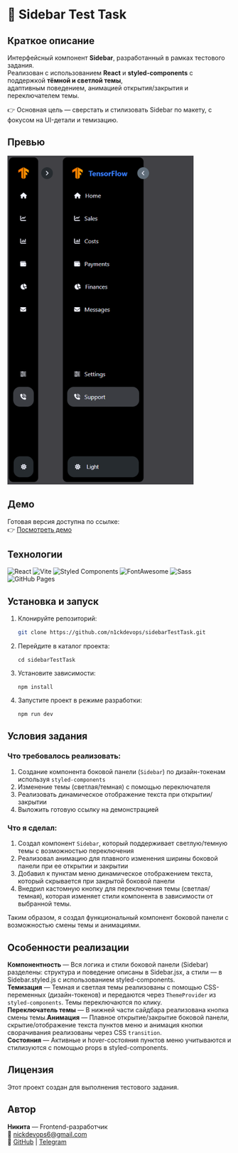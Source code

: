 # 📁 Sidebar Test Task
## Краткое описание
Интерфейсный компонент **Sidebar**, разработанный в рамках тестового задания.  
Реализован с использованием **React** и **styled-components** с поддержкой **тёмной и светлой темы**,  
адаптивным поведением, анимацией открытия/закрытия и переключателем темы.

👉 Основная цель — сверстать и стилизовать Sidebar по макету, с фокусом на UI-детали и темизацию.

## Превью
![Описание картинки](src/assets/11.png)


##  Демо

Готовая версия доступна по ссылке:  
👉 [Посмотреть демо](https://n1ckdevops.github.io/sidebarTestTask/)

##  Технологии

![React](https://img.shields.io/badge/React-18.2.0-61DAFB?style=for-the-badge&logo=react&logoColor=white)
![Vite](https://img.shields.io/badge/Vite-5.1.0-646CFF?style=for-the-badge&logo=vite&logoColor=white)
![Styled Components](https://img.shields.io/badge/styled--components-6.1.19-DB7093?style=for-the-badge&logo=styled-components&logoColor=white)
![FontAwesome](https://img.shields.io/badge/FontAwesome-6.5.1-black?style=for-the-badge&logo=fontawesome&logoColor=white)
![Sass](https://img.shields.io/badge/Sass-1.71.0-CC6699?style=for-the-badge&logo=sass&logoColor=white)
![GitHub Pages](https://img.shields.io/badge/Deployed-GitHub%20Pages-222222?style=for-the-badge&logo=github&logoColor=white)

## Установка и запуск

1. Клонируйте репозиторий:
   ```bash
   git clone https://github.com/n1ckdevops/sidebarTestTask.git
2. Перейдите в каталог проекта:
    ```
    cd sidebarTestTask

3. Установите зависимости:
    ```
    npm install

4. Запустите проект в режиме разработки:
    ```
    npm run dev

## Условия задания

### Что требовалось реализовать:
1. Создание компонента боковой панели (`Sidebar`) по дизайн-токенам используя `styled-components`
2. Изменение темы (светлая/темная) с помощью переключателя
3. Реализовать динамическое отображение текста при открытии/закрытии
4. Выложить готовую ссылку на демонстрацией


###  Что я сделал:
1. Создал компонент `Sidebar`, который поддерживает светлую/темную темы с возможностью переключения
2. Реализовал анимацию для плавного изменения ширины боковой панели при ее открытии и закрытии
3. Добавил к пунктам меню динамическое отображением текста, который скрывается при закрытой боковой панели
4. Внедрил кастомную кнопку для переключения темы (светлая/темная), которая изменяет стили компонента в зависимости от выбранной темы.

Таким образом, я создал функциональный компонент боковой панели с возможностью смены темы и анимациями.

## Особенности реализации

**Компонентность** — Вся логика и стили боковой панели (Sidebar) разделены: структура и поведение описаны в Sidebar.jsx, а стили — в Sidebar.styled.js с использованием styled-components.  
**Темизация** — Темная и светлая темы реализованы с помощью CSS-переменных (дизайн-токенов) и передаются через `ThemeProvider` из `styled-components`. Темы переключаются по клику.  
**Переключатель темы** — В нижней части сайдбара реализована кнопка смены темы.**Анимация** — Плавное открытие/закрытие боковой панели, скрытие/отображение текста пунктов меню и анимация кнопки сворачивания реализованы через CSS `transition`.  
**Состояния** — Активные и hover-состояния пунктов меню учитываются и стилизуются с помощью props в styled-components.

## Лицензия

Этот проект создан для выполнения тестового задания.

##  Автор

**Никита** — Frontend-разработчик  
📧 [nickdevops6@gmail.com](mailto:nickdevops6@gmail.com)  
🔗 [GitHub](https://github.com/n1ckdevops) | [Telegram](https://t.me/norman_grat)
